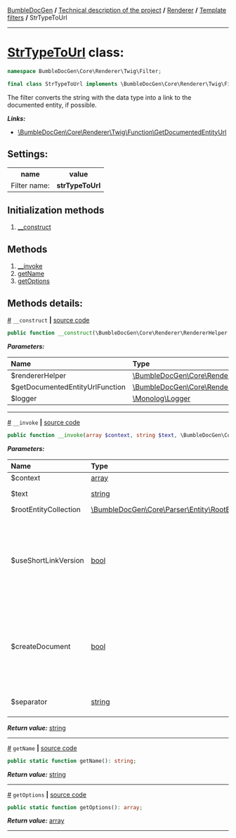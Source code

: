[BumbleDocGen](../../../README.md) **/**
[Technical description of the project](../../readme.md) **/**
[Renderer](../readme.md) **/**
[Template filters](../04_twigCustomFilters.md) **/**
StrTypeToUrl

---


# [StrTypeToUrl](https://github.com/bumble-tech/bumble-doc-gen/blob/master/src/Core/Renderer/Twig/Filter/StrTypeToUrl.php#L18) class:

```php
namespace BumbleDocGen\Core\Renderer\Twig\Filter;

final class StrTypeToUrl implements \BumbleDocGen\Core\Renderer\Twig\Filter\CustomFilterInterface
```
The filter converts the string with the data type into a link to the documented entity, if possible.

***Links:***
- [\BumbleDocGen\Core\Renderer\Twig\Function\GetDocumentedEntityUrl](GetDocumentedEntityUrl_2.md)


<h2>Settings:</h2>

<table>
    <tr>
        <th>name</th>
        <th>value</th>
    </tr>
    <tr>
        <td>Filter name:</td>
        <td><b>strTypeToUrl</b></td>
    </tr>
</table>

## Initialization methods

1. [__construct](#m-construct) 
## Methods

1. [__invoke](#m-invoke) 
1. [getName](#mgetname) 
1. [getOptions](#mgetoptions) 

## Methods details:

<a name="m-construct" href="#m-construct">#</a> `__construct`  **|** [source code](https://github.com/bumble-tech/bumble-doc-gen/blob/master/src/Core/Renderer/Twig/Filter/StrTypeToUrl.php#L20)
```php
public function __construct(\BumbleDocGen\Core\Renderer\RendererHelper $rendererHelper, \BumbleDocGen\Core\Renderer\Twig\Function\GetDocumentedEntityUrl $getDocumentedEntityUrlFunction, \Monolog\Logger $logger);
```

***Parameters:***

| Name | Type | Description |
|:-|:-|:-|
$rendererHelper | [\BumbleDocGen\Core\Renderer\RendererHelper](https://github.com/bumble-tech/bumble-doc-gen/blob/master/src/Core/Renderer/RendererHelper.php) | - |
$getDocumentedEntityUrlFunction | [\BumbleDocGen\Core\Renderer\Twig\Function\GetDocumentedEntityUrl](https://github.com/bumble-tech/bumble-doc-gen/blob/master/src/Core/Renderer/Twig/Function/GetDocumentedEntityUrl.php) | - |
$logger | [\Monolog\Logger](https://github.com/Seldaek/monolog/blob/master/src/Monolog/Logger.php) | - |

---

<a name="m-invoke" href="#m-invoke">#</a> `__invoke`  **|** [source code](https://github.com/bumble-tech/bumble-doc-gen/blob/master/src/Core/Renderer/Twig/Filter/StrTypeToUrl.php#L51)
```php
public function __invoke(array $context, string $text, \BumbleDocGen\Core\Parser\Entity\RootEntityCollection $rootEntityCollection, bool $useShortLinkVersion = false, bool $createDocument = false, string $separator = ' | '): string;
```

***Parameters:***

| Name | Type | Description |
|:-|:-|:-|
$context | [array](https://www.php.net/manual/en/language.types.array.php) | - |
$text | [string](https://www.php.net/manual/en/language.types.string.php) | Processed text |
$rootEntityCollection | [\BumbleDocGen\Core\Parser\Entity\RootEntityCollection](https://github.com/bumble-tech/bumble-doc-gen/blob/master/src/Core/Parser/Entity/RootEntityCollection.php) | - |
$useShortLinkVersion | [bool](https://www.php.net/manual/en/language.types.boolean.php) | Shorten or not the link name. When shortening, only the shortName of the entity will be shown |
$createDocument | [bool](https://www.php.net/manual/en/language.types.boolean.php) | If true, creates an entity document. Otherwise, just gives a reference to the entity code |
$separator | [string](https://www.php.net/manual/en/language.types.string.php) | Separator between types |

***Return value:*** [string](https://www.php.net/manual/en/language.types.string.php)

---

<a name="mgetname" href="#mgetname">#</a> `getName`  **|** [source code](https://github.com/bumble-tech/bumble-doc-gen/blob/master/src/Core/Renderer/Twig/Filter/StrTypeToUrl.php#L27)
```php
public static function getName(): string;
```

***Return value:*** [string](https://www.php.net/manual/en/language.types.string.php)

---

<a name="mgetoptions" href="#mgetoptions">#</a> `getOptions`  **|** [source code](https://github.com/bumble-tech/bumble-doc-gen/blob/master/src/Core/Renderer/Twig/Filter/StrTypeToUrl.php#L32)
```php
public static function getOptions(): array;
```

***Return value:*** [array](https://www.php.net/manual/en/language.types.array.php)

---
